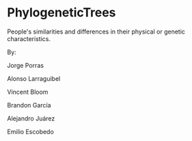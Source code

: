 # PhylogeneticTrees
People's similarities and differences in their physical or genetic characteristics.

By:

Jorge Porras

Alonso Larraguibel

Vincent Bloom

Brandon García

Alejandro Juárez

Emilio Escobedo
